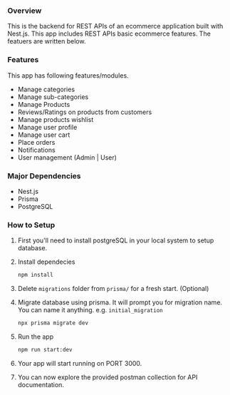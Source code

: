 ### Overview

This is the backend for REST APIs of an ecommerce application built with Nest.js. This app includes REST APIs basic ecommerce features. The featuers are written below.

### Features

This app has following features/modules.

*   Manage categories
*   Manage sub-categories
*   Manage Products
*   Reviews/Ratings on products from customers
*   Manage products wishlist
*   Manage user profile
*   Manage user cart
*   Place orders
*   Notifications
*   User management (Admin | User)

### Major Dependencies

*   Nest.js
*   Prisma
*   PostgreSQL

### How to Setup

1.  First you'll need to install postgreSQL in your local system to setup database.
2.  Install dependecies
    
    ```bash
    npm install
    ```
    
3.  Delete `migrations` folder from `prisma/` for a fresh start. (Optional)
4.  Migrate database using prisma. It will prompt you for migration name. You can name it anything. e.g. `initial_migration`
    
    ```bash
    npx prisma migrate dev
    ```
    
5.  Run the app
    
    ```bash
    npm run start:dev
    ```
    
6.  Your app will start running on PORT 3000.
7.  You can now explore the provided postman collection for API documentation.
